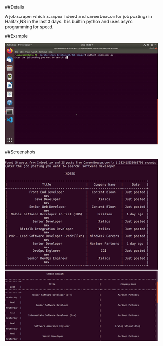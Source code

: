 ##Details

A job scraper which scrapes indeed and careerbeacon for job postings in Halifax,NS in the last 3 days. It is built in python and uses async programming for speed.

##Example

![Scraper Gif](Example.gif)

##Screenshots

![Time](Time.png)
![Indeed Results](Indeed.png)
![Career Beacon Results](CareerBeacon.png)
